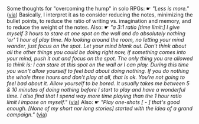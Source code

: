 Some thoughts for "overcoming the hump" in solo RPGs:
☛ _"Less is more."_
([via](https://old.reddit.com/r/Ironsworn/comments/1ei6388/how_do_you_make_journaling_feel_like_play/lg5d1ol/))
Basically, I interpret it as to consider reducing the notes,
minimizing the bullet points,
to reduce the ratio of writing vs. imagination and memory,
and to reduce the weight of the notes.
Also:
☛ _"a 3:1 ratio \[time limit:]
I give myself 3 hours to stare at one spot on the wall and do absolutely nothing 'or' 1 hour of play time.
No looking around the room, no letting your mind wander, just focus on the spot. Let your mind blank out. Don't think about all the other things you could be doing right now, if something comes into your mind, push it out and focus on the spot. The only thing you are allowed to think is: I can stare at this spot on the wall or I can play.
During this time you won't allow yourself to feel bad about doing nothing. If you do nothing the whole three hours and don't play at all, that is ok. You're not going to feel bad about it. Allow yourself to be bored.
It usually takes me between 5 & 10 minutes of doing nothing before I start to play and have a wonderful time. I also find that I spend way more time playing than the 1 hour ratio limit I impose on myself."_
([via](https://old.reddit.com/r/Solo_Roleplaying/comments/1efqt0e/how_do_i_get_over_the_hump_and_actually_play/lfx9esa/))
Also:
☛ _"Play one-shots \[ - ] that's good enough. \[None of my short nor long stories] started with the idea of a grand campaign."_
([via](https://old.reddit.com/r/Solo_Roleplaying/comments/1efqt0e/how_do_i_get_over_the_hump_and_actually_play/lfn36jx/))

